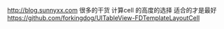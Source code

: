 http://blog.sunnyxx.com   很多的干货
计算cell 的高度的选择 适合的才是最好
https://github.com/forkingdog/UITableView-FDTemplateLayoutCell

